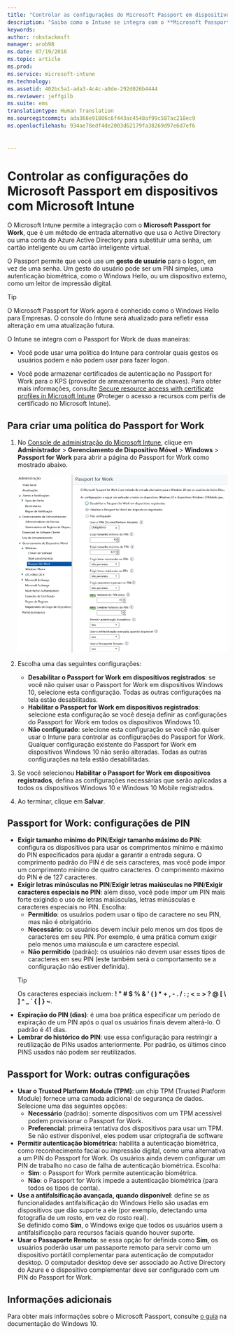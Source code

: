 ```yaml
---
title: "Controlar as configurações do Microsoft Passport em dispositivos | Microsoft Intune"
description: "Saiba como o Intune se integra com o **Microsoft Passport for Work**, um método de entrada alternativo que usa o Active Directory ou uma conta do Azure Active Directory para substituir uma senha, cartão inteligente ou cartão inteligente virtual."
keywords: 
author: robstackmsft
manager: arob98
ms.date: 07/19/2016
ms.topic: article
ms.prod: 
ms.service: microsoft-intune
ms.technology: 
ms.assetid: 402bc5a1-ada3-4c4c-a0de-292d026b4444
ms.reviewer: jeffgilb
ms.suite: ems
translationtype: Human Translation
ms.sourcegitcommit: ada366e91806c6f443ac4548af99c587ac218ec9
ms.openlocfilehash: 934ae78edf4de2003d62179fa38269d97e6d7ef6


---
```


# Controlar as configurações do Microsoft Passport em dispositivos com Microsoft Intune
O Microsoft Intune permite a integração com o **Microsoft Passport for Work**, que é um método de entrada alternativo que usa o Active Directory ou uma conta do Azure Active Directory para substituir uma senha, um cartão inteligente ou um cartão inteligente virtual.

O Passport permite que você use um **gesto de usuário** para o logon, em vez de uma senha. Um gesto do usuário pode ser um PIN simples, uma autenticação biométrica, como o Windows Hello, ou um dispositivo externo, como um leitor de impressão digital.

>[!TIP]
>O Microsoft Passport for Work agora é conhecido como o Windows Hello para Empresas. O console do Intune será atualizado para refletir essa alteração em uma atualização futura.

O Intune se integra com o Passport for Work de duas maneiras:

-   Você pode usar uma política do Intune para controlar quais gestos os usuários podem e não podem usar para fazer logon.

-   Você pode armazenar certificados de autenticação no Passport for Work para o KPS (provedor de armazenamento de chaves). Para obter mais informações, consulte [Secure resource access with certificate profiles in Microsoft Intune](secure-resource-access-with-certificate-profiles.md) (Proteger o acesso a recursos com perfis de certificado no Microsoft Intune).

## Para criar uma política do Passport for Work

1.  No [Console de administração do Microsoft Intune](https://manage.microsoft.com), clique em **Administrador** &gt; **Gerenciamento de Dispositivo Móvel** &gt; **Windows** &gt; **Passport for Work** para abrir a página do Passport for Work como mostrado abaixo.

    ![Página do Passport for Work](../media/passport.png)

2.  Escolha uma das seguintes configurações:
    - **Desabilitar o Passport for Work em dispositivos registrados**: se você não quiser usar o Passport for Work em dispositivos Windows 10, selecione esta configuração. Todas as outras configurações na tela estão desabilitadas.
    - **Habilitar o Passport for Work em dispositivos registrados**: selecione esta configuração se você deseja definir as configurações do Passport for Work em todos os dispositivos Windows 10.
    - **Não configurado**: selecione esta configuração se você não quiser usar o Intune para controlar as configurações do Passport for Work. Qualquer configuração existente do Passport for Work em dispositivos Windows 10 não serão alteradas. Todas as outras configurações na tela estão desabilitadas.
3.  Se você selecionou **Habilitar o Passport for Work em dispositivos registrados**, defina as configurações necessárias que serão aplicadas a todos os dispositivos Windows 10 e Windows 10 Mobile registrados.
3.  Ao terminar, clique em **Salvar**.

## Passport for Work: configurações de PIN

  
- **Exigir tamanho mínimo do PIN**/**Exigir tamanho máximo do PIN**: configura os dispositivos para usar os comprimentos mínimo e máximo do PIN especificados para ajudar a garantir a entrada segura. O comprimento padrão do PIN é de seis caracteres, mas você pode impor um comprimento mínimo de quatro caracteres. O comprimento máximo do PIN é de 127 caracteres.
- **Exigir letras minúsculas no PIN**/**Exigir letras maiúsculas no PIN**/**Exigir caracteres especiais no PIN**: além disso, você pode impor um PIN mais forte exigindo o uso de letras maiúsculas, letras minúsculas e caracteres especiais no PIN. Escolha:
    - **Permitido**: os usuários podem usar o tipo de caractere no seu PIN, mas não é obrigatório.
    - **Necessário**: os usuários devem incluir pelo menos um dos tipos de caracteres em seu PIN. Por exemplo, é uma prática comum exigir pelo menos uma maiúscula e um caractere especial.
    - **Não permitido** (padrão): os usuários não devem usar esses tipos de caracteres em seu PIN (este também será o comportamento se a configuração não estiver definida).
    > [!TIP]
    > Os caracteres especiais incluem: **! " # $ % &amp; ' ( ) &#42; + , - . / : ; &lt; = &gt; ? @ [ \ ] ^ _ &#96; { &#124; } ~**.
- **Expiração do PIN (dias)**: é uma boa prática especificar um período de expiração de um PIN após o qual os usuários finais devem alterá-lo. O padrão é 41 dias. 
- **Lembrar do histórico do PIN**: use essa configuração para restringir a reutilização de PINs usados anteriormente. Por padrão, os últimos cinco PINS usados não podem ser reutilizados.


## Passport for Work: outras configurações

- **Usar o Trusted Platform Module (TPM)**: um chip TPM (Trusted Platform Module) fornece uma camada adicional de segurança de dados.<br>Selecione uma das seguintes opções:
    - **Necessário** (padrão): somente dispositivos com um TPM acessível podem provisionar o Passport for Work.
    - **Preferencial**: primeira tentativa dos dispositivos para usar um TPM. Se não estiver disponível, eles podem usar criptografia de software
- **Permitir autenticação biométrica**: habilita a autenticação biométrica, como reconhecimento facial ou impressão digital, como uma alternativa a um PIN do Passport for Work. Os usuários ainda devem configurar um PIN de trabalho no caso de falha de autenticação biométrica. Escolha:
    - **Sim**: o Passport for Work permite autenticação biométrica.
    - **Não**: o Passport for Work impede a autenticação biométrica (para todos os tipos de conta).
- **Use a antifalsificação avançada, quando disponível**: define se as funcionalidades antifalsificação do Windows Hello são usadas em dispositivos que dão suporte a ele (por exemplo, detectando uma fotografia de um rosto, em vez do rosto real).<br>Se definido como **Sim**, o Windows exige que todos os usuários usem a antifalsificação para recursos faciais quando houver suporte.
- **Usar o Passaporte Remoto**: se essa opção for definida como **Sim**, os usuários poderão usar um passaporte remoto para servir como um dispositivo portátil complementar para autenticação de computador desktop. O computador desktop deve ser associado ao Active Directory do Azure e o dispositivo complementar deve ser configurado com um PIN do Passport for Work.

## Informações adicionais
Para obter mais informações sobre o Microsoft Passport, consulte [o guia](https://technet.microsoft.com/library/mt589441.aspx) na documentação do Windows 10.





<!--HONumber=Jul16_HO3-->


